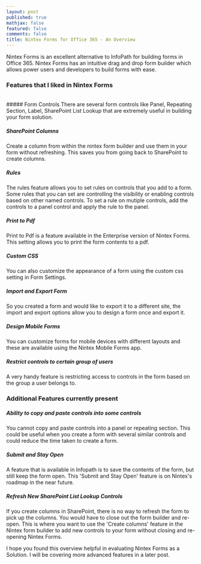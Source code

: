 ```yaml
---
layout: post
published: true
mathjax: false
featured: false
comments: false
title: Nintex Forms for Office 365 - An Overview
---
```

Nintex Forms is an excellent alternative to InfoPath for building forms in Office 365. Nintex Forms has an intuitive drag and drop form builder which allows power users and developers to build forms with ease.

### Features that I liked in Nintex Forms
<br>  
##### Form Controls
There are several form controls like Panel, Repeating Section, Label, SharePoint List Lookup that are extremely useful in building your form solution.

##### SharePoint Columns
Create a column from within the nintex form builder and use them in your form without refreshing. This saves you from going back to SharePoint to create columns. 

##### Rules
The rules feature allows you to set rules on controls that you add to a form. Some rules that you can set are controlling the visibility or enabling controls based on other named controls. To set a rule on mutiple controls, add the controls to a panel control and apply the rule to the panel.

##### Print to Pdf
Print to Pdf is a feature available in the Enterprise version of Nintex Forms. This setting allows you to print the form contents to a pdf.

##### Custom CSS
You can also customize the appearance of a form using the custom css setting in Form Settings.

##### Import and Export Form
So you created a form and would like to export it to a different site, the import and export options allow you to design a form once and export it.

##### Design Mobile Forms
You can customize forms for mobile devices with different layouts and these are available using the Nintex Mobile Forms app.

##### Restrict controls to certain group of users
A very handy feature is restricting access to controls in the form based on the group a user belongs to.

### Additional Features currently present  

##### Ability to copy and paste controls into some controls
You cannot copy and paste controls into a panel or repeating section. This could be useful when you create a form with several similar controls and could reduce the time taken to create a form.

##### Submit and Stay Open
A feature that is available in Infopath is to save the contents of the form, but still keep the form open. This 'Submit and Stay Open' feature is on Nintex's roadmap in the near future.

##### Refresh New SharePoint List Lookup Controls
If you create columns in SharePoint, there is no way to refresh the form to pick up the columns. You would have to close out the form builder and re-open. This is where you want to use the 'Create columns' feature in the Nintex form builder to add new controls to your form without closing and re-opening Nintex Forms.

I hope you found this overview helpful in evaluating Nintex Forms as a Solution. I will be covering more advanced features in a later post.

